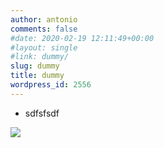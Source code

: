 ```yaml
---
author: antonio
comments: false
#date: 2020-02-19 12:11:49+00:00
#layout: single
#link: dummy/
slug: dummy
title: dummy
wordpress_id: 2556
---
```


- sdfsfsdf

![]({{site.baseurl}}/res/2019/08/media-header-e1565383169568-1024x164.jpg)
